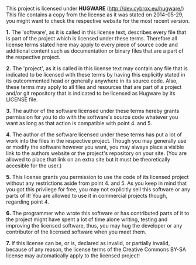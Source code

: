 This project is licensed under **HUGWARE** (http://dev.cybrox.eu/hugware/)
This file contains a copy from the license as it was stated on 2014-05-29, you might want to check the respective website for the most recent version.

**1.** The 'software', as it is called in this license text, describes every file that is part of the project which is licensed under these terms. Therefore all license terms stated here may apply to every piece of source code and additional content such as documentation or binary files that are a part of the respective project.

**2.** The 'project', as it is called in this license text may contain any file that is indicated to be licensed with these terms by having this explicitly stated in its outcommented head or generally anywhere in its source code. Also, these terms may apply to all files and resources that are part of a project and/or git repository that is indicated to be licensed as Hugware by its LICENSE file.

**3.** The author of the software licensed under these terms hereby grants permission for you to do with the software's source code whatever you want as long as that action is compatible with point 4. and 5.

**4.** The author of the software licensed under these terms has put a lot of work into the files in the respective project. Though you may generally use or modify the software however you want, you may always place a visible link to the authors website or the project's repository on your site. (You are allowed to place that link on an extra site but it must be theoretically accesible for the user.)

**5.** This license grants you permission to use the code of its licensed project without any restrictions aside from point 4. and 5. As you keep in mind that you got this privilege for free, you may not explicitly sell this software or any parts of it! You are allowed to use it in commercial projects though, regarding point 4.

**6.** The programmer who wrote this software or has contributed parts of it to the project might have spent a lot of time alone writing, testing and improving the licensed software, thus, you may hug the developer or any contributor of the licensed software when you meet them.

 

**7.** If this license can be, or is, declared as invalid, or partially invalid, because of any reason, the license terms of the Creative Commons BY-SA license may automatically apply to the licensed project!